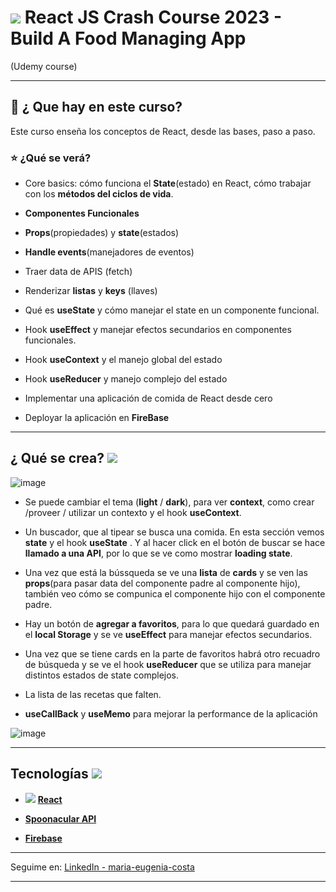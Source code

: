 # <img src="https://img.icons8.com/office/46/null/react.png"/> React JS Crash Course 2023 - Build A Food Managing App 
 (Udemy course)

---

## :book: ¿ Que hay en este curso?

Este curso enseña los conceptos de React, desde las bases, paso a paso.

### :star: ¿Qué se verá?

- Core basics: cómo funciona el **State**(estado) en React, cómo trabajar con los **métodos del ciclos de vida**.

- **Componentes Funcionales**

- **Props**(propiedades) y **state**(estados) 

- **Handle events**(manejadores de eventos)

- Traer data de APIS (fetch)

- Renderizar **listas** y **keys** (llaves)

- Qué es **useState**  y cómo manejar el state en un componente funcional.

- Hook **useEffect** y manejar efectos secundarios en componentes funcionales.

- Hook **useContext** y el manejo global del estado

- Hook **useReducer** y manejo complejo del estado

- Implementar una aplicación de comida de React desde cero

- Deployar la aplicación en **FireBase**


---

## ¿ Qué se crea? <img src="https://img.icons8.com/office/30/null/maintenance.png"/>

![image](https://user-images.githubusercontent.com/72580574/211315037-a5b6c8c8-a7a8-4536-881f-2449b84f8ab5.png)

- Se puede cambiar el tema (**light** / **dark**), para ver **context**, como crear /proveer / utilizar un contexto y el hook **useContext**. 

- Un buscador, que al tipear se busca una comida. En esta sección vemos **state** y el hook **useState** . Y al hacer click en el botón de buscar se hace **llamado a una API**, por lo que se ve como mostrar **loading state**.

- Una vez que está la bússqueda se ve una **lista** de **cards** y se ven las **props**(para pasar data del componente padre al componente hijo), también veo cómo se compunica el componente hijo con el componente padre.

- Hay un botón de **agregar a favoritos**, para lo que quedará guardado en el **local Storage** y se ve **useEffect** para manejar efectos secundarios.

- Una vez que se tiene cards en la parte de favoritos habrá otro recuadro de búsqueda y se ve el hook **useReducer** que se utiliza para manejar distintos estados de state complejos.

- La lista de las recetas que falten.

- **useCallBack** y **useMemo** para mejorar la performance de la aplicación

![image](https://user-images.githubusercontent.com/72580574/212095758-f2e6dd7b-8b36-48eb-a46e-3111ab57a819.png)


---

## Tecnologías <img src="https://img.icons8.com/office/30/null/maintenance.png"/>

- <img src="https://img.icons8.com/office/30/null/react.png"/>  [**React**](https://beta.reactjs.org/)

- [**Spoonacular API**](https://spoonacular.com/food-api)

- [**Firebase**](https://firebase.google.com/)

---

Seguime en: [LinkedIn - maria-eugenia-costa](https://www.linkedin.com/in/maria-eugenia-costa/)

---
